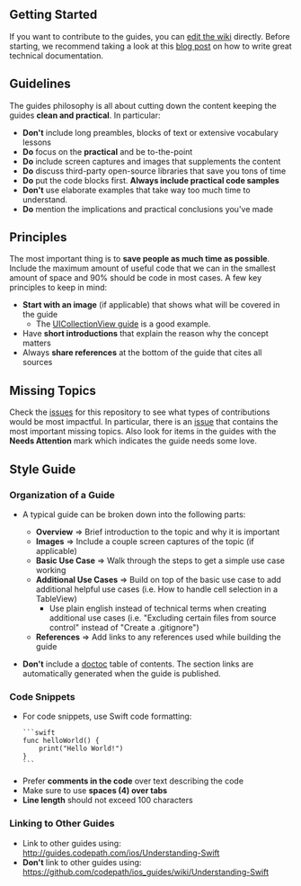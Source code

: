 ## Getting Started

If you want to contribute to the guides, you can [edit the wiki](https://github.com/codepath/ios_guides/wiki) directly. Before starting, we recommend taking a look at this [blog post](https://medium.com/@episod/writing-great-documentation-44d90367115a#.9nimc8n7t) on how to write great technical documentation.

## Guidelines

The guides philosophy is all about cutting down the content keeping the guides **clean and practical**. In particular:

 * **Don't** include long preambles, blocks of text or extensive vocabulary lessons
 * **Do** focus on the **practical** and be to-the-point
 * **Do** include screen captures and images that supplements the content 
 * **Do** discuss third-party open-source libraries that save you tons of time
 * **Do** put the code blocks first. **Always include practical code samples**
 * **Don't** use elaborate examples that take way too much time to understand.
 * **Do** mention the implications and practical conclusions you've made

## Principles

The most important thing is to **save people as much time as possible**. Include the maximum amount of useful code that we can in the smallest amount of space and 90% should be code in most cases. A few key principles to keep in mind:

 * **Start with an image** (if applicable) that shows what will be covered in the guide
   * The [UICollectionView guide](http://guides.codepath.com/ios/Collection-View-Guide) is a good example.
 * Have **short introductions** that explain the reason why the concept matters
 * Always **share references** at the bottom of the guide that cites all sources
 

## Missing Topics

Check the [issues](https://github.com/codepath/ios_guides/issues) for this repository to see what types of contributions would be most impactful. In particular, there is an [issue](https://github.com/codepath/ios_guides/issues/1) that contains the most important missing topics. Also look for items in the guides with the **Needs Attention** mark which indicates the guide needs some love.

## Style Guide

### Organization of a Guide

 * A typical guide can be broken down into the following parts:
    * **Overview** => Brief introduction to the topic and why it is important 
    * **Images** => Include a couple screen captures of the topic (if applicable)
    * **Basic Use Case** => Walk through the steps to get a simple use case working
    * **Additional Use Cases** => Build on top of the basic use case to add additional helpful use cases (i.e. How to handle cell selection in a TableView)
       * Use plain english instead of technical terms when creating additional use cases (i.e. "Excluding certain files from source control" instead of "Create a .gitignore")
    * **References** => Add links to any references used while building the guide 

 * **Don't** include a [doctoc](https://github.com/thlorenz/doctoc) table of contents. The section links are automatically generated when the guide is published.

### Code Snippets

 * For code snippets, use Swift code formatting:
   <pre><code>&#96;&#96;&#96;swift
   func helloWorld() {
       print("Hello World!")
   }
   &#96;&#96;&#96;</code></pre>
 * Prefer **comments in the code** over text describing the code
 * Make sure to use **spaces (4) over tabs**
 * **Line length** should not exceed 100 characters

### Linking to Other Guides

 * Link to other guides using: http://guides.codepath.com/ios/Understanding-Swift
 * **Don't** link to other guides using: https://github.com/codepath/ios_guides/wiki/Understanding-Swift

